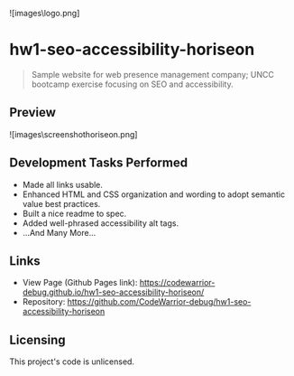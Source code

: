 ![images\logo.png]

# hw1-seo-accessibility-horiseon
> Sample website for web presence management company; UNCC bootcamp exercise focusing on SEO and accessibility.

## Preview
![images\screenshothoriseon.png]

## Development Tasks Performed

- Made all links usable.
- Enhanced HTML and CSS organization and wording to adopt semantic value best practices.
- Built a nice readme to spec.
- Added well-phrased accessibility alt tags.
- ...And Many More...

## Links

- View Page (Github Pages link): https://codewarrior-debug.github.io/hw1-seo-accessibility-horiseon/
- Repository: https://github.com/CodeWarrior-debug/hw1-seo-accessibility-horiseon

## Licensing

This project's code is unlicensed.
